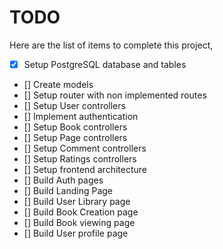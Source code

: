 # TODO

Here are the list of items to complete this project,

- [X] Setup PostgreSQL database and tables
- [] Create models
- [] Setup router with non implemented routes
- [] Setup User controllers
- [] Implement authentication
- [] Setup Book controllers
- [] Setup Page controllers
- [] Setup Comment controllers
- [] Setup Ratings controllers
- [] Setup frontend architecture
- [] Build Auth pages
- [] Build Landing Page
- [] Build User Library page
- [] Build Book Creation page
- [] Build Book viewing page
- [] Build User profile page
